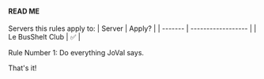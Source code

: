 #### READ ME

Servers this rules apply to: 
| Server | Apply?          |
| ------- | ------------------ |
| Le BusShelt Club  | :white_check_mark: |

Rule Number 1: Do everything JoVal says.

That's it!
